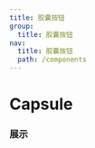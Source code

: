 ```yaml
---
title: 胶囊按钮
group:
  title: 胶囊按钮
nav:
  title: 胶囊按钮
  path: /components
---
```


# Capsule

### 展示

<code src="./demos/demo.tsx" />
<API/>
